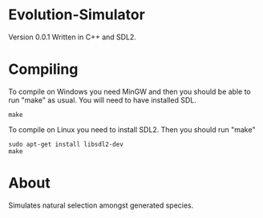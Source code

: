 # Evolution-Simulator
Version 0.0.1
Written in C++ and SDL2.
# Compiling
To compile on Windows you need MinGW and then you should be able to run "make" as usual. You will need to have installed SDL.

    make

To compile on Linux you need to install SDL2. Then you should run "make"

    sudo apt-get install libsdl2-dev
    make

# About
Simulates natural selection amongst generated species.
